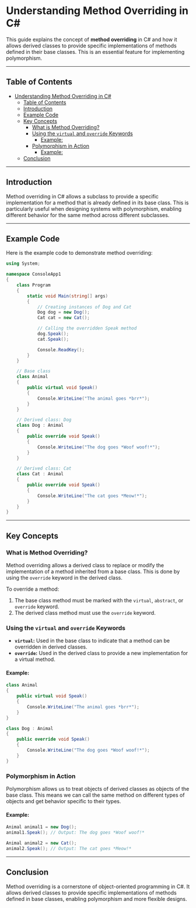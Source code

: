 # Understanding Method Overriding in C#

This guide explains the concept of **method overriding** in C# and how it allows derived classes to provide specific implementations of methods defined in their base classes. This is an essential feature for implementing polymorphism.

---

## Table of Contents
- [Understanding Method Overriding in C#](#understanding-method-overriding-in-c)
  - [Table of Contents](#table-of-contents)
  - [Introduction](#introduction)
  - [Example Code](#example-code)
  - [Key Concepts](#key-concepts)
    - [What is Method Overriding?](#what-is-method-overriding)
    - [Using the `virtual` and `override` Keywords](#using-the-virtual-and-override-keywords)
      - [Example:](#example)
    - [Polymorphism in Action](#polymorphism-in-action)
      - [Example:](#example-1)
  - [Conclusion](#conclusion)

---

## Introduction
Method overriding in C# allows a subclass to provide a specific implementation for a method that is already defined in its base class. This is particularly useful when designing systems with polymorphism, enabling different behavior for the same method across different subclasses.

---

## Example Code
Here is the example code to demonstrate method overriding:

```csharp
using System;

namespace ConsoleApp1
{
    class Program
    {
        static void Main(string[] args)
        {
            // Creating instances of Dog and Cat
            Dog dog = new Dog();
            Cat cat = new Cat();

            // Calling the overridden Speak method
            dog.Speak();
            cat.Speak();

            Console.ReadKey();
        }
    }

    // Base class
    class Animal
    {
        public virtual void Speak()
        {
            Console.WriteLine("The animal goes *brr*");
        }
    }

    // Derived class: Dog
    class Dog : Animal
    {
        public override void Speak()
        {
            Console.WriteLine("The dog goes *Woof woof!*");
        }
    }

    // Derived class: Cat
    class Cat : Animal
    {
        public override void Speak()
        {
            Console.WriteLine("The cat goes *Meow!*");
        }
    }
}
```

---

## Key Concepts

### What is Method Overriding?
Method overriding allows a derived class to replace or modify the implementation of a method inherited from a base class. This is done by using the `override` keyword in the derived class.

To override a method:
1. The base class method must be marked with the `virtual`, `abstract`, or `override` keyword.
2. The derived class method must use the `override` keyword.

### Using the `virtual` and `override` Keywords
- **`virtual`:** Used in the base class to indicate that a method can be overridden in derived classes.
- **`override`:** Used in the derived class to provide a new implementation for a virtual method.

#### Example:
```csharp
class Animal
{
    public virtual void Speak()
    {
        Console.WriteLine("The animal goes *brr*");
    }
}

class Dog : Animal
{
    public override void Speak()
    {
        Console.WriteLine("The dog goes *Woof woof!*");
    }
}
```

### Polymorphism in Action
Polymorphism allows us to treat objects of derived classes as objects of the base class. This means we can call the same method on different types of objects and get behavior specific to their types.

#### Example:
```csharp
Animal animal1 = new Dog();
animal1.Speak(); // Output: The dog goes *Woof woof!*

Animal animal2 = new Cat();
animal2.Speak(); // Output: The cat goes *Meow!*
```

---

## Conclusion
Method overriding is a cornerstone of object-oriented programming in C#. It allows derived classes to provide specific implementations of methods defined in base classes, enabling polymorphism and more flexible designs.